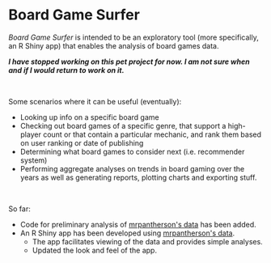 # Board Game Surfer

*Board Game Surfer* is intended to be an exploratory tool (more specifically, an R Shiny app) that enables the analysis of board games data. 

***I have stopped working on this pet project for now. I am not sure when and if I would return to work on it.***

<BR>

Some scenarios where it can be useful (eventually):

* Looking up info on a specific board game
* Checking out board games of a specific genre, that support a high-player count or that contain a particular mechanic, and rank them based on user ranking or date of publishing
* Determining what board games to consider next (i.e. recommender system)
* Performing aggregate analyses on trends in board gaming over the years as well as generating reports, plotting charts and exporting stuff.

<BR>

So far:

* Code for preliminary analysis of [mrpantherson's data](https://www.kaggle.com/datasets/mrpantherson/board-game-data) has been added. 
* An R Shiny app has been developed using [mrpantherson's data](https://www.kaggle.com/datasets/mrpantherson/board-game-data).
    * The app facilitates viewing of the data and provides simple analyses.
    * Updated the look and feel of the app.

<BR>
